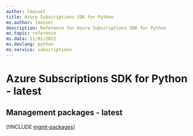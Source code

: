 ```yaml
---
author: lmazuel
title: Azure Subscriptions SDK for Python
ms.author: lmazuel
description: Reference for Azure Subscriptions SDK for Python
ms.topic: reference
ms.data: 11/01/2022
ms.devlang: python
ms.service: subscriptions
---
```

# Azure Subscriptions SDK for Python - latest

## Management packages - latest
[!INCLUDE [mgmt-packages](subscriptions-mgmt-index.md)]